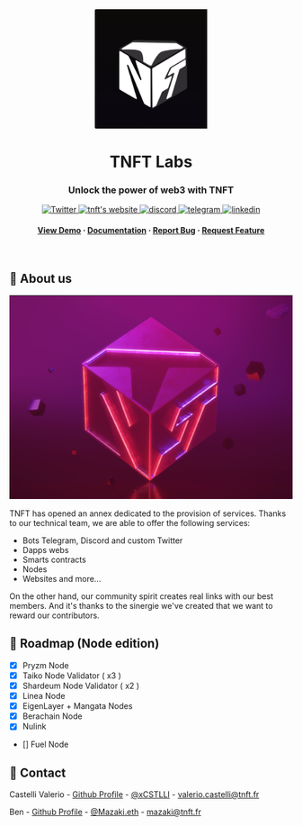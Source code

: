 <!--
Hey, thanks for using the awesome-readme-template template.  
If you have any enhancements, then fork this project and create a pull request 
or just open an issue with the label "enhancement".

Don't forget to give this project a star for additional support ;)
Maybe you can mention me or this repo in the acknowledgements too
-->
<div align="center">

  <img src="https://raw.githubusercontent.com/TNFT-CO/.github/main/profile/assets/logo.png" alt="logo" width="200" height="auto" />
  
  <h1>TNFT Labs</h1>
  
  <h3>
    Unlock the power of web3 with TNFT
  </h3>
  
  
<!-- Badges -->
<p>
  <a href="https://x.com/TNFT_Labs">
    <img src="https://img.shields.io/badge/X-000000?style=for-the-badge&logo=x&logoColor=white" alt="Twitter" />
  </a>
<a href="https://tnft.fr">
    <img src="https://img.shields.io/badge/website-000000?style=for-the-badge&logo=About.me&logoColor=white" alt="tnft's website" />
  </a>
  <a href="https://discord.gg/tnft-942556118239039508">
    <img src="https://img.shields.io/badge/Discord-5865F2?style=for-the-badge&logo=discord&logoColor=white" alt="discord" />
  </a>
  <a href="https://t.me/TNFT_Labs">
    <img src="https://img.shields.io/badge/Telegram-2CA5E0?style=for-the-badge&logo=telegram&logoColor=white" alt="telegram" />
  </a>
  <a href="https://linkedin.com/company/tnft">
    <img src="https://img.shields.io/badge/LinkedIn-0077B5?style=for-the-badge&logo=linkedin&logoColor=white" alt="linkedin" />
  </a>
</p>
   
<h4>
    <a href="https://github.com/Louis3797/awesome-readme-template/">View Demo</a>
  <span> · </span>
    <a href="https://github.com/Louis3797/awesome-readme-template">Documentation</a>
  <span> · </span>
    <a href="https://github.com/Louis3797/awesome-readme-template/issues/">Report Bug</a>
  <span> · </span>
    <a href="https://github.com/Louis3797/awesome-readme-template/issues/">Request Feature</a>
  </h4>
</div>

<br />

<!-- Table of Contents -->

[//]: # (# :notebook_with_decorative_cover: Table of Contents)

[//]: # ()
[//]: # (- [About the Project]&#40;#star2-about-the-project&#41;)

[//]: # (  * [Screenshots]&#40;#camera-screenshots&#41;)

[//]: # (  * [Tech Stack]&#40;#space_invader-tech-stack&#41;)

[//]: # (  * [Features]&#40;#dart-features&#41;)

[//]: # (  * [Color Reference]&#40;#art-color-reference&#41;)

[//]: # (  * [Environment Variables]&#40;#key-environment-variables&#41;)

[//]: # (- [Getting Started]&#40;#toolbox-getting-started&#41;)

[//]: # (  * [Prerequisites]&#40;#bangbang-prerequisites&#41;)

[//]: # (  * [Installation]&#40;#gear-installation&#41;)

[//]: # (  * [Running Tests]&#40;#test_tube-running-tests&#41;)

[//]: # (  * [Run Locally]&#40;#running-run-locally&#41;)

[//]: # (  * [Deployment]&#40;#triangular_flag_on_post-deployment&#41;)

[//]: # (- [Usage]&#40;#eyes-usage&#41;)

[//]: # (- [Roadmap]&#40;#compass-roadmap&#41;)

[//]: # (- [Contributing]&#40;#wave-contributing&#41;)

[//]: # (  * [Code of Conduct]&#40;#scroll-code-of-conduct&#41;)

[//]: # (- [FAQ]&#40;#grey_question-faq&#41;)

[//]: # (- [License]&#40;#warning-license&#41;)

[//]: # (- [Contact]&#40;#handshake-contact&#41;)

[//]: # (- [Acknowledgements]&#40;#gem-acknowledgements&#41;)

  

<!-- About the Project -->
## :star2: About us

<div align="center"> 
  <img src="https://raw.githubusercontent.com/TNFT-CO/.github/main/profile/assets/header_logo.png" alt="header" />
</div>

<p>
TNFT has opened an annex dedicated to the provision of services. Thanks to our technical team, we are able to offer the following services:

* Bots Telegram, Discord and custom Twitter
* Dapps webs
* Smarts contracts
* Nodes
* Websites and more...

On the other hand, our community spirit creates real links with our best members. And it's thanks to the sinergie we've created that we want to reward our contributors.
</p>

<!-- Checklist ( Node edition )-->
## :compass: Roadmap (Node edition)

* [x] Pryzm Node
* [x] Taiko Node Validator ( x3 )
* [x] Shardeum Node Validator ( x2 )
* [x] Linea Node
* [x] EigenLayer + Mangata Nodes
* [x] Berachain Node
* [x] Nulink
* [] Fuel Node



<!-- Contact -->
## :handshake: Contact

Castelli Valerio - [Github Profile](https://github.com/cstlli) - [@xCSTLLI](https://twitter.com/xcstlli) - valerio.castelli@tnft.fr

Ben - [Github Profile](https://github.com/xMazaki) - [@Mazaki.eth](https://twitter.com/mazaki_eth) - mazaki@tnft.fr
